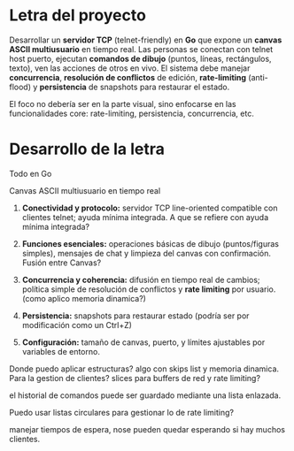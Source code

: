 # Letra del proyecto

Desarrollar un **servidor TCP** (telnet-friendly) en **Go** que expone un **canvas ASCII multiusuario** en tiempo real. Las personas se conectan con telnet host puerto, ejecutan **comandos de dibujo** (puntos, líneas, rectángulos, texto), ven las acciones de otros en vivo. El sistema debe manejar **concurrencia**, **resolución de conflictos** de edición, **rate-limiting** (anti-flood) y **persistencia** de snapshots para restaurar el estado. 


El foco no debería ser en la parte visual, sino enfocarse en las funcionalidades core: rate-limiting, persistencia, concurrencia, etc.


# Desarrollo de la letra

Todo en Go

Canvas ASCII multiusuario en tiempo real

1. **Conectividad y protocolo:** servidor TCP line-oriented compatible con clientes telnet; ayuda mínima integrada. 
A que se refiere con ayuda mínima integrada?

2. **Funciones esenciales:** operaciones básicas de dibujo (puntos/figuras simples), mensajes de chat y limpieza del canvas con confirmación. Fusión entre Canvas?

3. **Concurrencia y coherencia:** difusión en tiempo real de cambios; política simple de resolución de conflictos y **rate limiting** por usuario. (como aplico memoria dinamica?)

4. **Persistencia:** snapshots para restaurar estado (podría ser por modificación como un Ctrl+Z)

5. **Configuración:** tamaño de canvas, puerto, y límites ajustables por variables de entorno.


Donde puedo aplicar estructuras? algo con skips list y memoria dinamica. Para la gestion de clientes?
slices para buffers de red y rate limiting?

el historial de comandos puede ser guardado mediante una lista enlazada.

Puedo usar listas circulares para gestionar lo de rate limiting?

manejar tiempos de espera, nose pueden quedar esperando si hay muchos clientes.